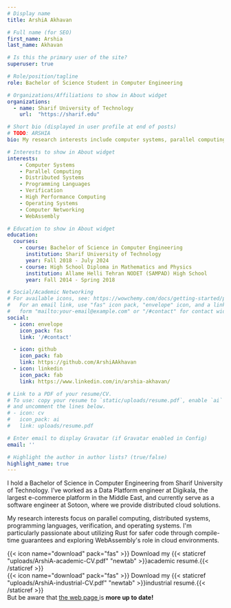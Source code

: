 ```yaml
---
# Display name
title: ArshiA Akhavan

# Full name (for SEO)
first_name: Arshia
last_name: Akhavan

# Is this the primary user of the site?
superuser: true

# Role/position/tagline
role: Bachelor of Science Student in Computer Engineering

# Organizations/Affiliations to show in About widget
organizations:
  - name: Sharif University of Technology
    url:  "https://sharif.edu"

# Short bio (displayed in user profile at end of posts)
# TODO: ARSHIA
bio: My research interests include computer systems, parallel computing and distributed systems, programming languages and verification, high performance computing, operating systems, computer architecture, and software engineering.

# Interests to show in About widget
interests:
    - Computer Systems
    - Parallel Computing
    - Distributed Systems
    - Programming Languages
    - Verification
    - High Performance Computing
    - Operating Systems
    - Computer Networking
    - WebAssembly

# Education to show in About widget
education:
  courses:
    - course: Bachelor of Science in Computer Engineering
      institution: Sharif University of Technology
      year: Fall 2018 - July 2024
    - course: High School Diploma in Mathematics and Physics
      institution: Allame Helli Tehran NODET (SAMPAD) High School
      year: Fall 2014 - Spring 2018

# Social/Academic Networking
# For available icons, see: https://wowchemy.com/docs/getting-started/page-builder/#icons
#   For an email link, use "fas" icon pack, "envelope" icon, and a link in the
#   form "mailto:your-email@example.com" or "/#contact" for contact widget.
social:
  - icon: envelope
    icon_pack: fas
    link: '/#contact'

  - icon: github
    icon_pack: fab
    link: https://github.com/ArshiAAkhavan
  - icon: linkedin
    icon_pack: fab
    link: https://www.linkedin.com/in/arshia-akhavan/

# Link to a PDF of your resume/CV.
# To use: copy your resume to `static/uploads/resume.pdf`, enable `ai` icons in `params.yaml`,
# and uncomment the lines below.
# - icon: cv
#   icon_pack: ai
#   link: uploads/resume.pdf

# Enter email to display Gravatar (if Gravatar enabled in Config)
email: ''

# Highlight the author in author lists? (true/false)
highlight_name: true
---
```


I hold a Bachelor of Science in Computer Engineering from Sharif University of Technology.
I’ve worked as a Data Platform engineer at Digikala, the largest e-commerce platform in the Middle East,
and currently serve as a software engineer at Sotoon, where we provide distributed cloud solutions.

My research interests focus on parallel computing, distributed systems, programming languages, verification, and operating systems.
I'm particularly passionate about utilizing Rust for safer code through compile-time guarantees and exploring WebAssembly's role in cloud environments.

{{< icon name="download" pack="fas" >}} Download my {{< staticref "uploads/ArshiA-academic-CV.pdf" "newtab" >}}academic resumé.{{< /staticref >}}
</br>
{{< icon name="download" pack="fas" >}} Download my {{< staticref "uploads/ArshiA-industrial-CV.pdf" "newtab" >}}industrial resumé.{{< /staticref >}}
</br>
But be aware that <a href="/">the web page </a> is **more up to date!**
